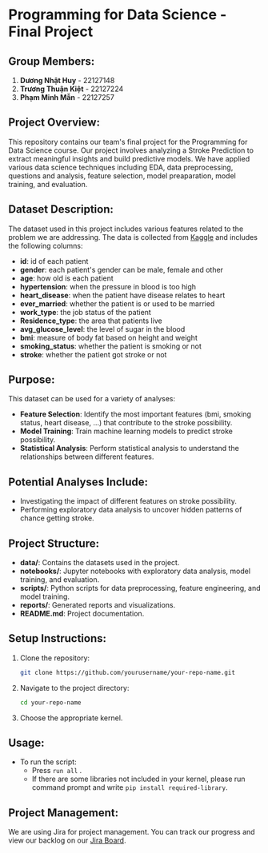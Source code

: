 # Programming for Data Science - Final Project

## Group Members:
1. **Dương Nhật Huy** - 22127148
2. **Trương Thuận Kiệt** - 22127224
3. **Phạm Minh Mẫn** - 22127257

## Project Overview:
This repository contains our team's final project for the Programming for Data Science course. Our project involves analyzing a Stroke Prediction to extract meaningful insights and build predictive models. We have applied various data science techniques including EDA, data preprocessing, questions and analysis, feature selection, model preaparation, model training, and evaluation.

## Dataset Description:
The dataset used in this project includes various features related to the problem we are addressing. The data is collected from [Kaggle](https://www.kaggle.com/datasets/fedesoriano/stroke-prediction-dataset/data) and includes the following columns:

- **id**: id of each patient
- **gender**: each patient's gender can be male, female and other
- **age**: how old is each patient
- **hypertension**: when the pressure in blood is too high
- **heart_disease**:  when the patient have disease relates to heart
- **ever_married**: whether the patient is or used to be married
- **work_type**: the job status of the patient
- **Residence_type**: the area that patients live
- **avg_glucose_level**: the level of sugar in the blood
- **bmi**: measure of body fat based on height and weight
- **smoking_status**: whether the patient is smoking or not
- **stroke**: whether the patient got stroke or not

## Purpose:
This dataset can be used for a variety of analyses:

- **Feature Selection**: Identify the most important features (bmi, smoking status, heart disease, ...) that contribute to the stroke possibility.
- **Model Training**: Train machine learning models to predict stroke possibility.
- **Statistical Analysis**: Perform statistical analysis to understand the relationships between different features.

## Potential Analyses Include:
- Investigating the impact of different features on stroke possibility.
- Performing exploratory data analysis to uncover hidden patterns of chance getting stroke.

## Project Structure:
- **data/**: Contains the datasets used in the project.
- **notebooks/**: Jupyter notebooks with exploratory data analysis, model training, and evaluation.
- **scripts/**: Python scripts for data preprocessing, feature engineering, and model training.
- **reports/**: Generated reports and visualizations.
- **README.md**: Project documentation.

## Setup Instructions:
1. Clone the repository:
    ```sh
    git clone https://github.com/yourusername/your-repo-name.git
    ```
2. Navigate to the project directory:
    ```sh
    cd your-repo-name
    ```
3. Choose the appropriate kernel.

## Usage:
- To run the script:
    + Press `run all` .
    + If there are some libraries not included in your kernel, please run command prompt and write `pip install required-library`.

## Project Management:
We are using Jira for project management. You can track our progress and view our backlog on our [Jira Board](https://truongthuankiet1990.atlassian.net/jira/software/projects/DSPROG/boards/1/backlog).

